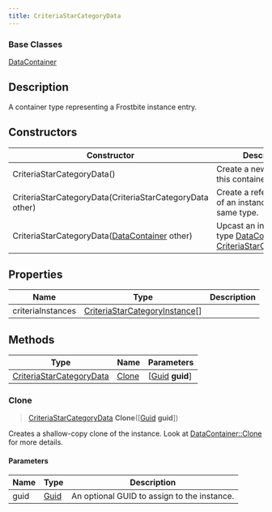 ```yaml
---
title: CriteriaStarCategoryData
---
```

### Base Classes

[DataContainer](/vext/ref/shared/class/datacontainer)

## Description

A container type representing a Frostbite instance entry.

## Constructors

| Constructor                                                                         | Description                                                                                                                             |
| ----------------------------------------------------------------------------------- | --------------------------------------------------------------------------------------------------------------------------------------- |
| CriteriaStarCategoryData()                                                          | Create a new instance of this container type.                                                                                           |
| CriteriaStarCategoryData(CriteriaStarCategoryData other)                            | Create a reference copy of an instance of the same type.                                                                                |
| CriteriaStarCategoryData([DataContainer](/vext/ref/shared/class/datacontainer) other) | Upcast an instance of type [DataContainer](/vext/ref/shared/class/datacontainer) to [CriteriaStarCategoryData](/vext/ref/fb/criteriastarcategorydata/). |

## Properties

| Name              | Type                                                             | Description |
| ----------------- | ---------------------------------------------------------------- | ----------- |
| criteriaInstances | [CriteriaStarCategoryInstance](/vext/ref/fb/criteriastarcategoryinstance/)\[\] |             |

## Methods

| Type                                                 | Name            | Parameters                                     |
| ---------------------------------------------------- | --------------- | ---------------------------------------------- |
| [CriteriaStarCategoryData](/vext/ref/fb/criteriastarcategorydata/) | [Clone](#clone) | \[[Guid](/vext/ref/shared/class/guid) **guid**\] |

### Clone

> [CriteriaStarCategoryData](/vext/ref/fb/criteriastarcategorydata/) **Clone**(\[[Guid](/vext/ref/shared/class/guid) **guid**\])

Creates a shallow-copy clone of the instance. Look at [DataContainer::Clone](/vext/ref/shared/class/datacontainer#clone) for more details.

#### Parameters

| Name | Type         | Description                                 |
| ---- | ------------ | ------------------------------------------- |
| guid | [Guid](/vext/ref/shared/class/guid/) | An optional GUID to assign to the instance. |
